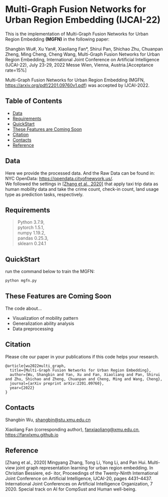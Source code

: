 # Multi-Graph Fusion Networks for Urban Region Embedding (IJCAI-22)
This is the implementation of Multi-Graph Fusion Networks for Urban Region Embedding **(MGFN)** in the following paper: 

Shangbin Wu#, Xu Yan#, Xiaoliang Fan*, Shirui Pan, Shichao Zhu, Chuanpan Zheng, Ming Cheng, Cheng Wang, Multi-Graph Fusion Networks for Urban Region Embedding, International Joint Conference on Artificial Intelligence (IJCAI-22), July 23-29, 2022 Messe Wien, Vienna, Austria.[Acceptance rate=15%]

Multi-Graph Fusion Networks for Urban Region Embedding (MGFN, https://arxiv.org/pdf/2201.09760v1.pdf) was accepted by IJCAI-2022.

## Table of Contents
- [Data](#Data)
- [Requirements](#Requirements)
- [QuickStart](#QuickStart)
- [These Features are Coming Soon](#These-Features-are-Coming-Soon)
- [Citation](#Citation)
- [Contacts](#Contacts)
- [Reference](#Reference)

## Data 
Here we provide the processed data. And the Raw Data can be found in: NYC OpenData: https://opendata.cityofnewyork.us/.  
We followed the settings in [[Zhang et al., 2020]](#R1) that 
apply taxi trip data as human mobility data and take the crime count, check-in count, land usage type as prediction tasks, respectively.

## Requirements 
>Python 3.7.9,   
>pytorch 1.5.1,  
>numpy 1.19.2,  
>pandas 0.25.3,  
>sklearn 0.24.1

## QuickStart
run the command below to train the MGFN:
```bash
python mgfn.py
```

## These Features are Coming Soon
The code about...
- Visualization of mobility pattern
- Generalization ability analysis
- Data preprocessing

## Citation
Please cite our paper in your publications if this code helps your research.
```
@article{wu2022multi_graph,
  title={Multi-Graph Fusion Networks for Urban Region Embedding},
  author={Wu, Shangbin and Yan, Xu and Fan, Xiaoliang and Pan, Shirui and Zhu, Shichao and Zheng, Chuanpan and Cheng, Ming and Wang, Cheng},
  journal={arXiv preprint arXiv:2201.09760},
  year={2022}
}
```

## Contacts
Shangbin Wu, shangbin@stu.xmu.edu.cn

Xiaoliang Fan (corresponding author), fanxiaoliang@xmu.edu.cn, https://fanxlxmu.github.io

## Reference  
<div><a name="R1"></a>
[Zhang et al., 2020] Mingyang Zhang, Tong Li, Yong Li,
and Pan Hui. Multi-view joint graph representation learning for urban region embedding. In Christian Bessiere, ed-
itor, Proceedings of the Twenty-Ninth International Joint
Conference on Artificial Intelligence, IJCAI-20, pages
4431–4437. International Joint Conferences on Artificial
Intelligence Organization, 7 2020. Special track on AI for
CompSust and Human well-being.
</div>
